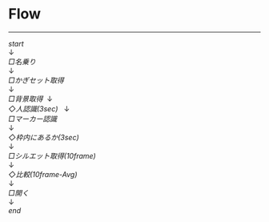# Flow

---

*start*  
↓  
*□名乗り*  
↓  
*□かぎセット取得*  
↓  
*□背景取得*  
↓  
*◇人認識(3sec)*  
↓  
*□マーカー認識*  
↓  
*◇枠内にあるか(3sec)*  
↓  
*□シルエット取得(10frame)*  
↓  
*◇比較(10frame-Avg)*  
↓  
*□開く*  
↓  
*end*  
